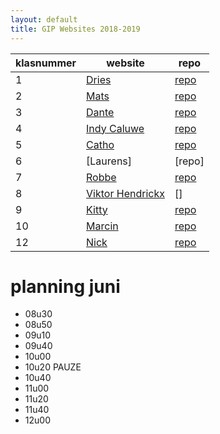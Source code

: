 ```yaml
---
layout: default
title: GIP Websites 2018-2019
---
```


| klasnummer | website | repo |
|---|---|---|
| 1 | [Dries](https://driesa-immalle.github.io/GipSite3/) | [repo](https://github.com/DriesA-immalle/GipSite3) |
| 2 | [Mats]() | [repo](https://github.com/MatsB-immalle/GipSite) |
| 3 | [Dante](http://DanteB-immalle.github.io/) | [repo]() |
| 4 | [Indy Caluwe](https://github.com/indyc-immalle) |[repo](https://github.com/indyc-immalle/indyc-immalle.github.io)|
| 5 | [Catho]() | [repo]() |
| 6 | [Laurens] | [repo] |
| 7 | [Robbe]() | [repo](https://github.com/RobbeG-immalle/Website2.0) |
| 8 | [Viktor Hendrickx](http://ViktorH-immalle.github.io/) | [] |
| 9 | [Kitty]() | [repo](https://github.com/KittyJ-Immalle/GIPSite) |
| 10 | [Marcin](http://MarcinK-immalle.github.io/) | [repo](https://marcink-immalle.github.io/GIP_Site/) |
| 12 | [Nick](http://NickZ-immalle.github.io/) | [repo](https://github.com/vbrh-immalle/vbrh-immalle.github.io) |


# planning juni

- 08u30 
- 08u50
- 09u10
- 09u40
- 10u00
- 10u20 PAUZE
- 10u40
- 11u00
- 11u20
- 11u40
- 12u00
